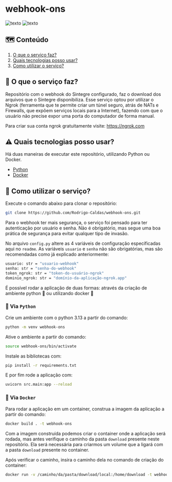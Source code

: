 # webhook-ons

![texto](https://img.shields.io/static/v1?label=3.13&message=python&color=green&style=flat-square "3.13")
![texto](https://img.shields.io/static/v1?label=ambiente&message=docker&color=blue&style=flat-square "ambiente")

## :world_map: Conteúdo
1. [O que o serviço faz?](#sparkles-O-que-o-serviço-faz)  
2. [Quais tecnologias posso usar?](#warning-Quais-tecnologias-posso-usar) 
3. [Como utilizar o serviço?](#pencil-Como-utilizar-o-serviço)

## :scroll: O que o serviço faz?

Repositório com o webhook do Sintegre configurado, faz o download dos arquivos que o Sintegre disponibiliza. Esse serviço optou por utilizar o Ngrok (ferramenta que te permite criar um túnel seguro, atrás de NATs e Firewalls, que expõem serviços locais para a Internet), fazendo com que o usuário não precise expor uma porta do computador de forma manual.

Para criar sua conta ngrok gratuitamente visite: https://ngrok.com

## :warning: Quais tecnologias posso usar?

Há duas maneiras de executar este repositório, utilizando Python ou Docker.

- [Python](https://mamba.readthedocs.io/en/latest/installation/mamba-installation.html)
- [Docker](https://docs.docker.com/engine/install/)

## :pencil: Como utilizar o serviço?

Execute o comando abaixo para clonar o repositório:

```bash  
git clone https://github.com/Rodrigo-Caldas/webhook-ons.git
```

Para o webhook ter mais segurança, o serviço foi pensado para ter autenticação por usuário e senha. Não é obrigatório, mas segue uma boa prática de segurança para evitar qualquer tipo de invasão.

No arquivo ``config.py`` altere as 4 variáveis de configuração específicadas aqui no ``readme``. As variáveis ``usuario`` e ``senha`` não são obrigatórias, mas são recomendadas como já explicado anteriormente:

```bash
usuario: str = "usuario-webhook"
senha: str = "senha-do-webhook"
token_ngrok: str = "token-do-usuário-ngrok"
dominio_ngrok: str = "domínio-da-aplicação-ngrok.app"
```

É possível rodar a aplicação de duas formas: através da criação de ambiente python :snake: ou utilizando docker :whale:

### :snake: Via ``Python``

Crie um ambiente com o python 3.13 a partir do comando:

```bash 
python -m venv webhook-ons
```

Ative o ambiente a partir do comando:

```bash 
source webhook-ons/bin/activate
```

Instale as bibliotecas com:

```bash 
pip install -r requirements.txt
```

E por fim rode a aplicação com:

```bash
uvicorn src.main:app --reload
```

### :whale: Via ``Docker``

Para rodar a aplicação em um container, construa a imagem da aplicação a partir do comando:

```bash
docker build . -t webhook-ons
```

Com a imagem construída podemos criar o container onde a aplicação será rodada, mas antes verifique o caminho da pasta ``download`` presente neste repositório. Ela será necessária para criarmos um volume que a ligará com a pasta ``download`` presente no container.

Após verificar o caminho, insira o caminho dela no comando de criação do container:

```bash
docker run -v /caminho/da/pasta/download/local:/home/download -t webhook-ons:latest
```